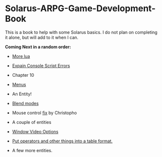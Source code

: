 # Solarus-ARPG-Game-Development-Book
This is a book to help with some Solarus basics. I do not plan on completing it alone, but will add to it when I can.

**Coming Next in a random order:**

- [More lua](https://github.com/Zefk/Solarus-ARPG-Game-Development-Book_2/issues/10)

- [Expain Console Script Errors](https://github.com/Zefk/Solarus-ARPG-Game-Development-Book_2/issues/2)

- Chapter 10

- [Menus](https://github.com/Zefk/Solarus-ARPG-Game-Development-Book_2/issues/8)

- An Entity!

- [Blend modes](https://github.com/Zefk/Solarus-ARPG-Game-Development-Book_2/issues/9)

- Mouse control [fix](https://github.com/Zefk/Solarus-ARPG-Game-Development-Book_2/issues/4) by Christopho

- A couple of entities

- [Window Video Options](https://github.com/Zefk/Solarus-ARPG-Game-Development-Book_2/issues/7)

- [Put operators and other things into a table format.](https://github.com/Zefk/Solarus-ARPG-Game-Development-Book_2/issues/1)

- A few more entities.
